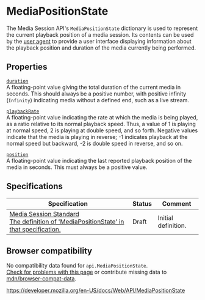 MediaPositionState
==================

The Media Session API's `MediaPositionState` dictionary is used to represent the current playback position of a media session. Its contents can be used by the [user agent](https://developer.mozilla.org/en-US/docs/Glossary/User_agent) to provide a user interface displaying information about the playback position and duration of the media currently being performed.

Properties
----------

[`duration`](mediapositionstate/duration)  
A floating-point value giving the total duration of the current media in seconds. This should always be a positive number, with positive infinity (`Infinity`) indicating media without a defined end, such as a live stream.

[`playbackRate`](mediapositionstate/playbackrate)  
A floating-point value indicating the rate at which the media is being played, as a ratio relative to its normal playback speed. Thus, a value of 1 is playing at normal speed, 2 is playing at double speed, and so forth. Negative values indicate that the media is playing in reverse; -1 indicates playback at the normal speed but backward, -2 is double speed in reverse, and so on.

[`position`](mediapositionstate/position)  
A floating-point value indicating the last reported playback position of the media in seconds. This must always be a positive value.

Specifications
--------------

<table><thead><tr class="header"><th>Specification</th><th>Status</th><th>Comment</th></tr></thead><tbody><tr class="odd"><td><a href="https://w3c.github.io/mediasession/#dictdef-mediapositionstate">Media Session Standard<br />
<span class="small">The definition of 'MediaPositionState' in that specification.</span></a></td><td><span class="spec-draft">Draft</span></td><td>Initial definition.</td></tr></tbody></table>

Browser compatibility
---------------------

No compatibility data found for `api.MediaPositionState`.  
[Check for problems with this page](#on-github) or contribute missing data to [mdn/browser-compat-data](https://github.com/mdn/browser-compat-data).

<a href="https://developer.mozilla.org/en-US/docs/Web/API/MediaPositionState" class="_attribution-link">https://developer.mozilla.org/en-US/docs/Web/API/MediaPositionState</a>
